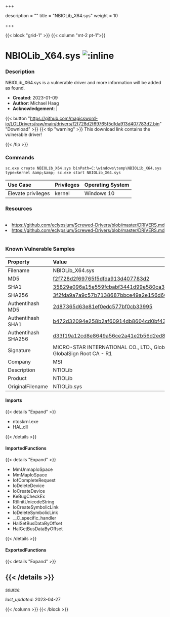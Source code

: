 +++

description = ""
title = "NBIOLib_X64.sys"
weight = 10

+++


{{< block "grid-1" >}}
{{< column "mt-2 pt-1">}}


# NBIOLib_X64.sys ![:inline](/images/twitter_verified.png) 


### Description

NBIOLib_X64.sys is a vulnerable driver and more information will be added as found.

- **Created**: 2023-01-09
- **Author**: Michael Haag
- **Acknowledgement**:  | [](https://twitter.com/)

{{< button "https://github.com/magicsword-io/LOLDrivers/raw/main/drivers/f2f728d2f69765f5dfda913d407783d2.bin" "Download" >}}
{{< tip "warning" >}}
This download link contains the vulnerable driver!

{{< /tip >}}

### Commands

```
sc.exe create NBIOLib_X64.sys binPath=C:\windows\temp\NBIOLib_X64.sys     type=kernel &amp;&amp; sc.exe start NBIOLib_X64.sys
```

| Use Case | Privileges | Operating System | 
|:---- | ---- | ---- |
| Elevate privileges | kernel | Windows 10 |

### Resources
<br>
<li><a href=" https://github.com/eclypsium/Screwed-Drivers/blob/master/DRIVERS.md"> https://github.com/eclypsium/Screwed-Drivers/blob/master/DRIVERS.md</a></li>
<li><a href="https://github.com/eclypsium/Screwed-Drivers/blob/master/DRIVERS.md">https://github.com/eclypsium/Screwed-Drivers/blob/master/DRIVERS.md</a></li>
<br>

### Known Vulnerable Samples

| Property           | Value |
|:-------------------|:------|
| Filename           | NBIOLib_X64.sys |
| MD5                | [f2f728d2f69765f5dfda913d407783d2](https://www.virustotal.com/gui/file/f2f728d2f69765f5dfda913d407783d2) |
| SHA1               | [35829e096a15e559fcbabf3441d99e580ca3b26e](https://www.virustotal.com/gui/file/35829e096a15e559fcbabf3441d99e580ca3b26e) |
| SHA256             | [3f2fda9a7a9c57b7138687bbce49a2e156d6095dddabb3454ea09737e02c3fa5](https://www.virustotal.com/gui/file/3f2fda9a7a9c57b7138687bbce49a2e156d6095dddabb3454ea09737e02c3fa5) |
| Authentihash MD5   | [2d87365d63e81ef0edc577bf0cb33995](https://www.virustotal.com/gui/search/authentihash%253A2d87365d63e81ef0edc577bf0cb33995) |
| Authentihash SHA1  | [b472d32094e258b2af60914db8604cd0bf439c4b](https://www.virustotal.com/gui/search/authentihash%253Ab472d32094e258b2af60914db8604cd0bf439c4b) |
| Authentihash SHA256| [d33f19a12cd8e8649a56ce2a41e2b56d2ed80f203e5ededc4114c78ef773ffa8](https://www.virustotal.com/gui/search/authentihash%253Ad33f19a12cd8e8649a56ce2a41e2b56d2ed80f203e5ededc4114c78ef773ffa8) |
| Signature         | MICRO-STAR INTERNATIONAL CO., LTD., GlobalSign CodeSigning CA - G2, GlobalSign Root CA - R1   |
| Company           | MSI |
| Description       | NTIOLib |
| Product           | NTIOLib |
| OriginalFilename  | NTIOLib.sys |


#### Imports
{{< details "Expand" >}}
* ntoskrnl.exe
* HAL.dll

{{< /details >}}
#### ImportedFunctions
{{< details "Expand" >}}
* MmUnmapIoSpace
* MmMapIoSpace
* IofCompleteRequest
* IoDeleteDevice
* IoCreateDevice
* KeBugCheckEx
* RtlInitUnicodeString
* IoCreateSymbolicLink
* IoDeleteSymbolicLink
* __C_specific_handler
* HalSetBusDataByOffset
* HalGetBusDataByOffset

{{< /details >}}
#### ExportedFunctions
{{< details "Expand" >}}

{{< /details >}}
-----



[*source*](https://github.com/magicsword-io/LOLDrivers/tree/main/yaml/nbiolib_x64.yaml)

*last_updated:* 2023-04-27








{{< /column >}}
{{< /block >}}

